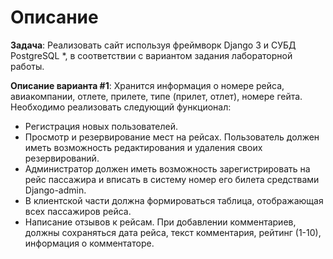 # Описание

**Задача**: Реализовать сайт используя фреймворк Django 3 и СУБД PostgreSQL *, в соответствии с вариантом задания лабораторной работы.

**Описание варианта #1**: Хранится информация о номере рейса, авиакомпании, отлете, прилете, типе (прилет, отлет), номере гейта.
Необходимо реализовать следующий функционал:

- Регистрация новых пользователей.
- Просмотр и резервирование мест на рейсах. Пользователь должен иметь возможность редактирования и удаления своих резервирований.
- Администратор должен иметь возможность зарегистрировать на рейс пассажира и вписать в систему номер его билета средствами Django-admin. 
- В клиентской части должна формироваться таблица, отображающая всех пассажиров рейса.
- Написание отзывов к рейсам. При добавлении комментариев, должны сохраняться дата рейса, текст комментария, рейтинг (1-10), информация о комментаторе.

